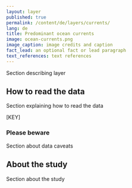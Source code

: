 ```yaml
---
layout: layer
published: true
permalink: /content/de/layers/currents/
lang: de
title: Predominant ocean currents
image: ocean-currents.png
image_caption: image credits and caption
fact_lead: an optional fact or lead paragraph
text_references: text references
---
```


Section describing layer

## How to read the data

Section explaining how to read the data

[KEY]

### Please beware

Section about data caveats

## About the study

Section about the study
